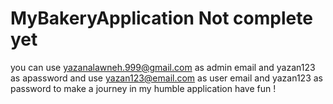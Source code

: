 # MyBakeryApplication Not complete yet 
you can use yazanalawneh.999@gmail.com as admin email and yazan123 as apassword
and use yazan123@email.com  as user email and yazan123 as password
to make a journey in my humble application 
have fun ! 
